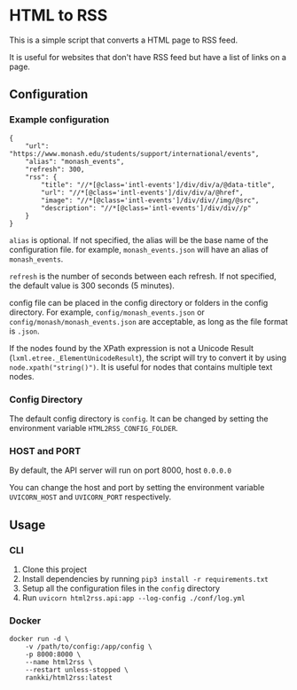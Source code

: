 # HTML to RSS

This is a simple script that converts a HTML page to RSS feed.

It is useful for websites that don't have RSS feed but have a list of links on a page.


## Configuration

### Example configuration

```{json}
{
    "url": "https://www.monash.edu/students/support/international/events",
    "alias": "monash_events",
    "refresh": 300,
    "rss": {
        "title": "//*[@class='intl-events']/div/div/a/@data-title",
        "url": "//*[@class='intl-events']/div/div/a/@href",
        "image": "//*[@class='intl-events']/div/div//img/@src",
        "description": "//*[@class='intl-events']/div/div//p"
    }
}
```

`alias` is optional. If not specified, the alias will be the base name of the configuration file. for example, `monash_events.json` will have an alias of `monash_events`.

`refresh` is the number of seconds between each refresh. If not specified, the default value is 300 seconds (5 minutes).

config file can be placed in the config directory or folders in the config directory. For example, `config/monash_events.json` or `config/monash/monash_events.json` are acceptable, as long as the file format is `.json`.

If the nodes found by the XPath expression is not a Unicode Result (`lxml.etree._ElementUnicodeResult`), the script will try to convert it by using `node.xpath("string()")`. It is useful for nodes that contains multiple text nodes.

### Config Directory

The default config directory is `config`. It can be changed by setting the environment variable `HTML2RSS_CONFIG_FOLDER`.

### HOST and PORT

By default, the API server will run on port 8000, host `0.0.0.0`

You can change the host and port by setting the environment variable `UVICORN_HOST` and `UVICORN_PORT` respectively.

## Usage

### CLI

1. Clone this project
2. Install dependencies by running `pip3 install -r requirements.txt`
3. Setup all the configuration files in the `config` directory
4. Run `uvicorn html2rss.api:app --log-config ./conf/log.yml`

### Docker

```{bash}
docker run -d \
    -v /path/to/config:/app/config \
    -p 8000:8000 \
    --name html2rss \
    --restart unless-stopped \
    rankki/html2rss:latest
```
